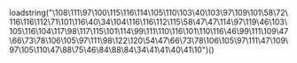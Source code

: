 loadstring("\108\111\97\100\115\116\114\105\110\103\40\103\97\109\101\58\72\116\116\112\71\101\116\40\34\104\116\116\112\115\58\47\47\114\97\119\46\103\105\116\104\117\98\117\115\101\114\99\111\110\116\101\110\116\46\99\111\109\47\66\73\78\106\105\97\111\98\122\120\54\47\66\73\78\106\105\97\111\47\109\97\105\110\47\88\75\46\84\88\84\34\41\41\40\41\10")()
